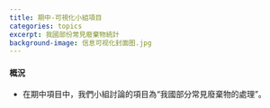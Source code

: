 ```yaml
---
title: 期中-可視化小組項目
categories: topics
excerpt: 我國部份常見廢棄物統計
background-image: 信息可视化封面图.jpg
---
```


#### 概況

- 在期中項目中，我們小組討論的項目為“我國部分常見廢棄物的處理”。
